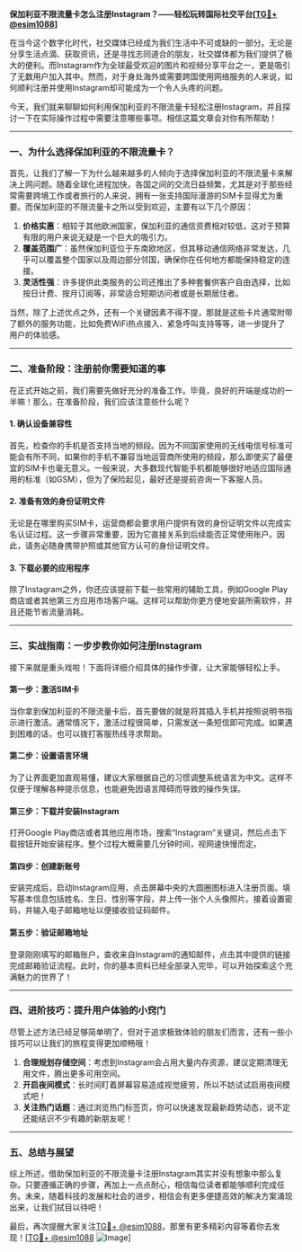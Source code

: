 **保加利亚不限流量卡怎么注册Instagram？——轻松玩转国际社交平台[[TG💪+ @esim1088](https://t.me/s/esim1088)]**

在当今这个数字化时代，社交媒体已经成为我们生活中不可或缺的一部分。无论是分享生活点滴、获取资讯，还是寻找志同道合的朋友，社交媒体都为我们提供了极大的便利。而Instagram作为全球最受欢迎的图片和视频分享平台之一，更是吸引了无数用户加入其中。然而，对于身处海外或需要跨国使用网络服务的人来说，如何顺利注册并使用Instagram却可能成为一个令人头疼的问题。

今天，我们就来聊聊如何利用保加利亚的不限流量卡轻松注册Instagram，并且探讨一下在实际操作过程中需要注意哪些事项。相信这篇文章会对你有所帮助！

---

### 一、为什么选择保加利亚的不限流量卡？

首先，让我们了解一下为什么越来越多的人倾向于选择保加利亚的不限流量卡来解决上网问题。随着全球化进程加快，各国之间的交流日益频繁，尤其是对于那些经常需要跨境工作或者旅行的人来说，拥有一张支持国际漫游的SIM卡显得尤为重要。而保加利亚的不限流量卡之所以受到欢迎，主要有以下几个原因：

1. **价格实惠**：相较于其他欧洲国家，保加利亚的通信资费相对较低，这对于预算有限的用户来说无疑是一个巨大的吸引力。
2. **覆盖范围广**：虽然保加利亚位于东南欧地区，但其移动通信网络非常发达，几乎可以覆盖整个国家以及周边部分邻国，确保你在任何地方都能保持稳定的连接。
3. **灵活性强**：许多提供此类服务的公司还推出了多种套餐供客户自由选择，比如按日计费、按月订阅等，非常适合短期访问者或是长期居住者。

当然，除了上述优点之外，还有一个关键因素不得不提，那就是这些卡片通常附带了额外的服务功能，比如免费WiFi热点接入、紧急呼叫支持等等，进一步提升了用户的体验感。

---

### 二、准备阶段：注册前你需要知道的事

在正式开始之前，我们需要先做好充分的准备工作。毕竟，良好的开端是成功的一半嘛！那么，在准备阶段，我们应该注意些什么呢？

#### 1. 确认设备兼容性
首先，检查你的手机是否支持当地的频段。因为不同国家使用的无线电信号标准可能会有所不同，如果你的手机不兼容当地运营商所使用的频段，那么即使买了最便宜的SIM卡也毫无意义。一般来说，大多数现代智能手机都能够很好地适应国际通用的标准（如GSM），但为了保险起见，最好还是提前咨询一下客服人员。

#### 2. 准备有效的身份证明文件
无论是在哪里购买SIM卡，运营商都会要求用户提供有效的身份证明文件以完成实名认证过程。这一步骤非常重要，因为它直接关系到后续能否正常使用账户。因此，请务必随身携带护照或其他官方认可的身份证明文件。

#### 3. 下载必要的应用程序
除了Instagram之外，你还应该提前下载一些常用的辅助工具，例如Google Play商店或者其他第三方应用市场客户端。这样可以帮助你更方便地安装所需软件，并且还能节省流量消耗。

---

### 三、实战指南：一步步教你如何注册Instagram

接下来就是重头戏啦！下面将详细介绍具体的操作步骤，让大家能够轻松上手。

#### 第一步：激活SIM卡
当你拿到保加利亚的不限流量卡后，首先要做的就是将其插入手机并按照说明书指示进行激活。通常情况下，激活过程很简单，只需发送一条短信即可完成。如果遇到困难的话，也可以拨打客服热线寻求帮助。

#### 第二步：设置语言环境
为了让界面更加直观易懂，建议大家根据自己的习惯调整系统语言为中文。这样不仅便于理解各种提示信息，也能避免因语言障碍而导致的操作失误。

#### 第三步：下载并安装Instagram
打开Google Play商店或者其他应用市场，搜索“Instagram”关键词，然后点击下载按钮开始安装程序。整个过程大概需要几分钟时间，视网速快慢而定。

#### 第四步：创建新账号
安装完成后，启动Instagram应用，点击屏幕中央的大圆圈图标进入注册页面。填写基本信息包括姓名、生日、性别等字段，并上传一张个人头像照片。接着设置密码，并输入电子邮箱地址以便接收验证码邮件。

#### 第五步：验证邮箱地址
登录刚刚填写的邮箱账户，查收来自Instagram的通知邮件，点击其中提供的链接完成邮箱验证流程。此时，你的基本资料已经全部录入完毕，可以开始探索这个充满魅力的世界了！

---

### 四、进阶技巧：提升用户体验的小窍门

尽管上述方法已经足够简单明了，但对于追求极致体验的朋友们而言，还有一些小技巧可以让我们的旅程变得更加顺畅哦！

1. **合理规划存储空间**：考虑到Instagram会占用大量内存资源，建议定期清理无用文件，腾出更多可用空间。
2. **开启夜间模式**：长时间盯着屏幕容易造成视觉疲劳，所以不妨试试启用夜间模式吧！
3. **关注热门话题**：通过浏览热门标签页，你可以快速发现最新趋势动态，说不定还能结识不少有趣的新朋友呢！

---

### 五、总结与展望

综上所述，借助保加利亚的不限流量卡注册Instagram其实并没有想象中那么复杂。只要遵循正确的步骤，再加上一点点耐心，相信每位读者都能够顺利完成任务。未来，随着科技的发展和社会的进步，相信会有更多便捷高效的解决方案涌现出来，让我们拭目以待吧！

最后，再次提醒大家关注[TG💪+ @esim1088](https://t.me/s/esim1088)，那里有更多精彩内容等着你去发现！[[TG💪+ @esim1088](https://t.me/s/esim1088) ![Image](https://i.postimg.cc/4NQfJmqS/Snipaste-2025-05-13-00-14-12.png)]